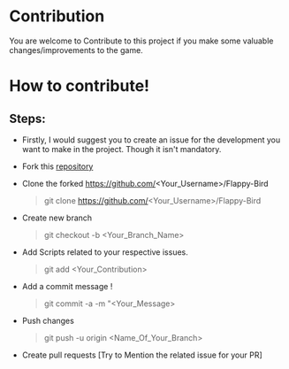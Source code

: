 # Contribution
 You are welcome to Contribute to this project if you make some valuable changes/improvements to the game. 

# How to contribute!

## Steps:
-  Firstly, I would suggest you to create an issue for the development you want to make in the project. Though it isn't mandatory.
  
-  Fork this [repository](https://github.com/subhayu99/Flappy-Bird)
  
-  Clone the forked https://github.com/<Your_Username>/Flappy-Bird
    > git clone https://github.com/<Your_Username>/Flappy-Bird

-  Create new branch 
    > git checkout -b <Your_Branch_Name>

-  Add Scripts related to your respective issues.
    > git add <Your_Contribution>
 
-  Add a commit message !
    > git commit -a -m "<Your_Message>
    
-  Push changes
    > git push -u origin <Name_Of_Your_Branch>
 
-  Create pull requests
[Try to Mention the related issue for your PR]
